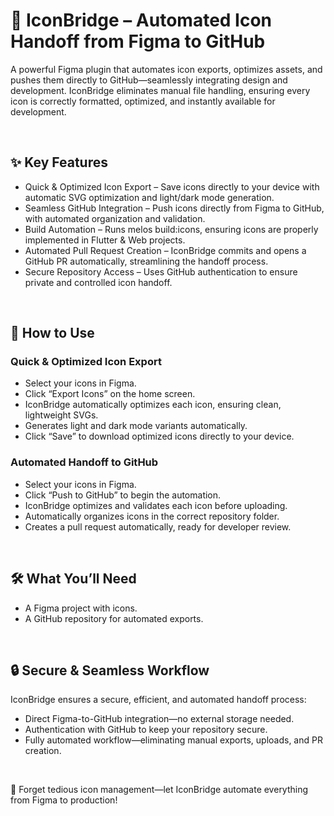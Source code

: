 # 🔗 IconBridge – Automated Icon Handoff from Figma to GitHub

A powerful Figma plugin that automates icon exports, optimizes assets, and pushes them directly to GitHub—seamlessly integrating design and development. IconBridge eliminates manual file handling, ensuring every icon is correctly formatted, optimized, and instantly available for development.


<br>

## ✨ Key Features
- Quick & Optimized Icon Export – Save icons directly to your device with automatic SVG optimization and light/dark mode generation.
- Seamless GitHub Integration – Push icons directly from Figma to GitHub, with automated organization and validation.
- Build Automation – Runs melos build:icons, ensuring icons are properly implemented in Flutter & Web projects.
- Automated Pull Request Creation – IconBridge commits and opens a GitHub PR automatically, streamlining the handoff process.
- Secure Repository Access – Uses GitHub authentication to ensure private and controlled icon handoff.


<br>

## 🚀 How to Use

### Quick & Optimized Icon Export
- Select your icons in Figma.
- Click “Export Icons” on the home screen.
- IconBridge automatically optimizes each icon, ensuring clean, lightweight SVGs.
- Generates light and dark mode variants automatically.
- Click “Save” to download optimized icons directly to your device.

### Automated Handoff to GitHub
- Select your icons in Figma.
- Click “Push to GitHub” to begin the automation.
- IconBridge optimizes and validates each icon before uploading.
- Automatically organizes icons in the correct repository folder.
- Creates a pull request automatically, ready for developer review.


<br>

## 🛠️ What You’ll Need

- A Figma project with icons.
- A GitHub repository for automated exports.


<br>

## 🔒 Secure & Seamless Workflow
IconBridge ensures a secure, efficient, and automated handoff process:
- Direct Figma-to-GitHub integration—no external storage needed.
- Authentication with GitHub to keep your repository secure.
- Fully automated workflow—eliminating manual exports, uploads, and PR creation.

<br>

🚀 Forget tedious icon management—let IconBridge automate everything from Figma to production!
